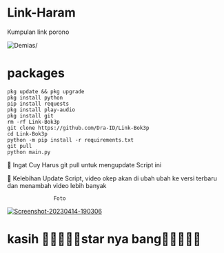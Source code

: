 # Link-Haram
Kumpulan link porono
<p align=left> <img src=https://komarev.com/ghpvc/?username=vindragaming alt=Demias/> </p>

# packages
```
pkg update && pkg upgrade
pkg install python
pip install requests 
pkg install play-audio 
pkg install git
rm -rf Link-Bok3p 
git clone https://github.com/Dra-ID/Link-Bok3p
cd Link-Bok3p
python -m pip install -r requirements.txt
git pull
python main.py
```

📢 Ingat Cuy Harus git pull untuk mengupdate Script ini

📢 Kelebihan Update Script, video okep akan di ubah ubah ke versi terbaru dan menambah video lebih banyak 

                   Foto
<a href="https://ibb.co/L10qP4G"><img src="https://i.ibb.co/M7gjhqX/Screenshot-20230414-190306.jpg" alt="Screenshot-20230414-190306" border="0"></a>
# kasih 🌟🌟🌟🌟🌟star nya bang🌟🌟🌟🌟🌟
